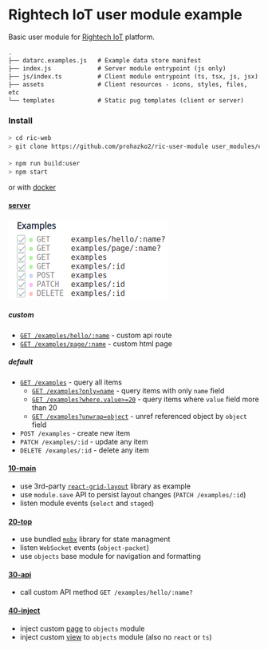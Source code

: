 # Rightech IoT user module example

Basic user module for [Rightech IoT](https://rightech.io/) platform.


```
.
├── datarc.examples.js   # Example data store manifest
├── index.js             # Server module entrypoint (js only)
├── js/index.ts          # Client module entrypoint (ts, tsx, js, jsx)
├── assets               # Client resources - icons, styles, files, etc
└── templates            # Static pug templates (client or server)
```

### Install

```sh
> cd ric-web
> git clone https://github.com/prohazko2/ric-user-module user_modules/examples

> npm run build:user
> npm start
```

or with [docker](https://github.com/prohazko2/ric-build-root)

#### [server](./index.js)

![server routes](./assets/paths.png)

##### custom
- [`GET /examples/hello/:name`](http://localhost:3000/api/v1/examples/hello/test) - custom api route
- [`GET /examples/page/:name`](http://localhost:3000/api/v1/examples/page/test) - custom html page

##### default
- [`GET /examples`](http://localhost:3000/api/v1/examples) - query all items
  - [`GET /examples?only=name`](http://localhost:3000/api/v1/examples?only=name) - query items with only `name` field
  - [`GET /examples?where.value>=20`](http://localhost:3000/api/v1/examples?where.value>=20) - query items where `value` field more than 20
  - [`GET /examples?unwrap=object`](http://localhost:3000/api/v1/examples?unwind=object) - unref referenced object by `object` field
- `POST /examples` - create new item
- `PATCH /examples/:id` - update any item
- `DELETE /examples/:id` - delete any item


#### [10-main](./10-main/index.tsx)

- use 3rd-party [`react-grid-layout`](https://github.com/react-grid-layout/react-grid-layout) library as example
- use `module.save` API to persist layout changes (`PATCH /examples/:id`)
- listen module events (`select` and `staged`)

#### [20-top](./20-top/index.tsx)

- use bundled [`mobx`](https://github.com/mobxjs/mobx) library for state managment
- listen `WebSocket` events (`object-packet`)
- use `objects` base module for navigation and formatting

#### [30-api](./30-api/index.tsx)
- call custom API method `GET /examples/hello/:name?`

#### [40-inject](./40-inject/)
- inject custom [page](./40-inject/page.tsx) to `objects` module
- inject custom [view](./40-inject/view.js) to `objects` module (also no `react` or `ts`)

